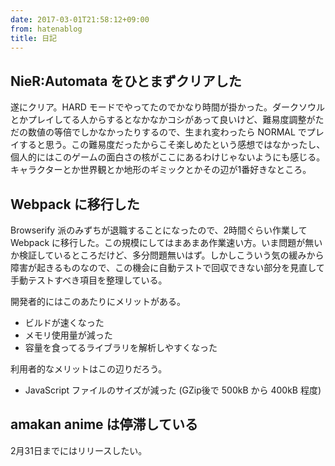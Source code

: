 ```yaml
---
date: 2017-03-01T21:58:12+09:00
from: hatenablog
title: 日記
---
```

## NieR:Automata をひとまずクリアした

遂にクリア。HARD モードでやってたのでかなり時間が掛かった。ダークソウルとかプレイしてる人からするとなかなかコシがあって良いけど、難易度調整がただの数値の等倍でしかなかったりするので、生まれ変わったら NORMAL でプレイすると思う。この難易度だったからこそ楽しめたという感想ではなかったし、個人的にはこのゲームの面白さの核がここにあるわけじゃないようにも感じる。キャラクターとか世界観とか地形のギミックとかその辺が1番好きなところ。

## Webpack に移行した

Browserify 派のみずちが退職することになったので、2時間ぐらい作業して Webpack に移行した。この規模にしてはまあまあ作業速い方。いま問題が無いか検証しているところだけど、多分問題無いはず。しかしこういう気の緩みから障害が起きるものなので、この機会に自動テストで回収できない部分を見直して手動テストすべき項目を整理している。

開発者的にはこのあたりにメリットがある。

- ビルドが速くなった
- メモリ使用量が減った
- 容量を食ってるライブラリを解析しやすくなった

利用者的なメリットはこの辺りだろう。

- JavaScript ファイルのサイズが減った (GZip後で 500kB から 400kB 程度)

## amakan anime は停滞している

2月31日までにはリリースしたい。

